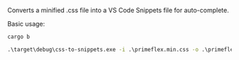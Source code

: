 Converts a minified .css file into a VS Code Snippets file for auto-complete.

Basic usage:
```cmd
cargo b

.\target\debug\css-to-snippets.exe -i .\primeflex.min.css -o .\primeflex-snippets.json
```